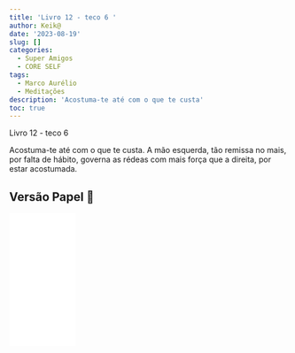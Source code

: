 ```yaml
---
title: 'Livro 12 - teco 6 '
author: Keik@
date: '2023-08-19'
slug: []
categories:
  - Super Amigos
  - CORE SELF
tags:
  - Marco Aurélio
  - Meditações
description: 'Acostuma-te até com o que te custa'
toc: true
---
```


Livro 12 - teco 6

Acostuma-te até com o que te custa. A mão esquerda, tão remissa no mais, por falta de hábito, governa as rédeas com mais força que a direita, por estar acostumada.

## Versão Papel :book:
<iframe style="width:120px;height:240px;" marginwidth="0" marginheight="0" scrolling="no" frameborder="0" src="//ws-na.amazon-adsystem.com/widgets/q?ServiceVersion=20070822&OneJS=1&Operation=GetAdHtml&MarketPlace=BR&source=ss&ref=as_ss_li_til&ad_type=product_link&tracking_id=mundodekeika-20&language=pt_BR&marketplace=amazon&region=BR&placement=B092FVY4BB&asins=B092FVY4BB&linkId=37c5ec14221f61f811029aa88b520891&show_border=true&link_opens_in_new_window=true"></iframe>